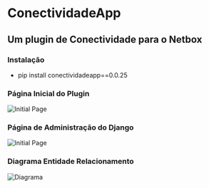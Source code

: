 # ConectividadeApp

## Um plugin de Conectividade para o Netbox

### Instalação

- pip install conectividadeapp==0.0.25

### Página Inicial do Plugin

![Initial Page](docs/img/initial_page.png)

### Página de Administração do Django

![Initial Page](docs/img/admin_page.png)

### Diagrama Entidade Relacionamento

![Diagrama](docs/img/db_model.png)